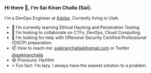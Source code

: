 ### Hi there 👋, I'm Sai Kiran Challa (Sai). 

I'm a DevOps Engineer at [Adobe](www.adobe.com). Currently living in Utah.

- 🌱 I’m currently learning Ethical Hacking and Penetration Testing.
- 👯 I’m looking to collaborate on CTFs, DevOps, Cloud Computing.
- 🤔 I’m looking for help with Offensive Security Certified Professional (OSCP) preparation.
- 📫 How to reach me: saikiranchalla4@gmail.com or Twitter [@saikiranchalla](https://twitter.com/saikiranchalla)
- 😄 Pronouns: He/Him
- ⚡ Fun fact: I'm lazy. I always have the easiest solution to a problem.
